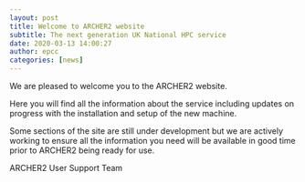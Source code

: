 ```yaml
---
layout: post
title: Welcome to ARCHER2 website
subtitle: The next generation UK National HPC service
date: 2020-03-13 14:00:27
author: epcc
categories: [news]
---
```


We are pleased to welcome you to the ARCHER2 website.

Here you will find all the information about the service including updates on progress with the installation and setup of the new machine.

Some sections of the site are still under development but we are actively working to ensure all the information you need will be available in good time prior to ARCHER2 being ready for use.

ARCHER2 User Support Team
